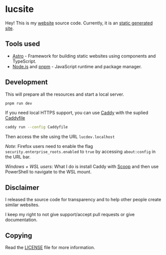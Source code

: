 # lucsite

Hey! This is my [website](https://lucdev.net) source code.
Currently, it is an [static generated site](https://www.cloudflare.com/learning/performance/static-site-generator/).

## Tools used

- [Astro](https://astro.build/) - Framework for building static websites using components and TypeScript.
- [Node.js](https://nodejs.org/) and [pnpm](https://pnpm.js.org/) - JavaScript runtime and package manager.

## Development

This will prepare all the resources and start a local server.

```bash
pnpm run dev
```

If you need local HTTPS support, you can use [Caddy](https://caddyserver.com/) with the suplied [Caddyfile](./Caddyfile)

```sh
caddy run --config Caddyfile
```

Then access the site using the URL `lucdev.localhost`

_Note_: Firefox users need to enable the flag `security.enterprise_roots.enabled` to `true` by accessing `about:config` in the URL bar.

_Windows + WSL users:_ What I do is install Caddy with [Scoop](https://scoop.sh/#/apps?q=caddy) and then use PowerShell to navigate to the WSL mount.

## Disclaimer

I released the source code for transparency and to help other people create similar websites.

I keep my right to not give support/accept pull requests or give documentation.

## Copying

Read the [LICENSE](./LICENSE) file for more information.
